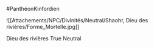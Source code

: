 #PanthéonKinfordien

![[Attachements/NPC/Divinités/Neutral/Shaohr, Dieu des rivières/Forme_Mortelle.jpg]]

Dieu des rivières
True Neutral